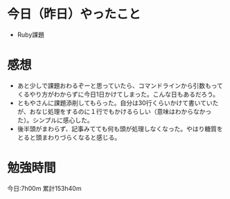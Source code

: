 # 今日（昨日）やったこと
* Ruby課題

# 感想
* あと少しで課題おわるぞーと思っていたら、コマンドラインから引数もってくるやり方がわからずに今日1日かけてしまった。こんな日もあるだろう。
* ともやさんに課題添削してもらった。自分は30行くらいかけて書いていたが、おなじ処理をするのに１行でもかけるらしい（意味はわからなかった）。シンプルに感心した。
* 後半頭がまわらず、記事みてても何も頭が処理しなくなった。やはり糖質をとると頭まわりづらくなると感じる。

# 勉強時間
今日:7h00m
累計153h40m